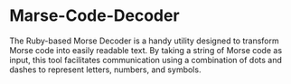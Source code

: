 # Marse-Code-Decoder
The Ruby-based Morse Decoder is a handy utility designed to transform Morse code into easily readable text. By taking a string of Morse code as input, this tool facilitates communication using a combination of dots and dashes to represent letters, numbers, and symbols.
